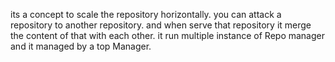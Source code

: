its a concept to scale the repository horizontally.
you can attack a repository to another repository.
and when serve that repository it merge the content of that with each other.
it run multiple instance of Repo manager and it managed by a top Manager.

